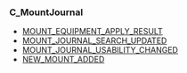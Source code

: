 ### C\_MountJournal

* [MOUNT\_EQUIPMENT\_APPLY\_RESULT](https://wow.gamepedia.com/MOUNT_EQUIPMENT_APPLY_RESULT)
* [MOUNT\_JOURNAL\_SEARCH\_UPDATED](https://wow.gamepedia.com/MOUNT_JOURNAL_SEARCH_UPDATED)
* [MOUNT\_JOURNAL\_USABILITY\_CHANGED](https://wow.gamepedia.com/MOUNT_JOURNAL_USABILITY_CHANGED)
* [NEW\_MOUNT\_ADDED](https://wow.gamepedia.com/NEW_MOUNT_ADDED)



